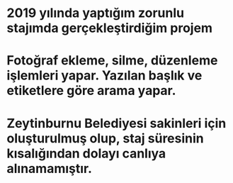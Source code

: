 # 2019 yılında yaptığım zorunlu stajımda gerçekleştirdiğim projem

# Fotoğraf ekleme, silme, düzenleme işlemleri yapar. Yazılan başlık ve etiketlere göre arama yapar.

# Zeytinburnu Belediyesi sakinleri için oluşturulmuş olup, staj süresinin kısalığından dolayı canlıya alınamamıştır.